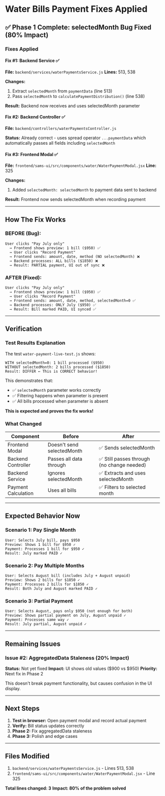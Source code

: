 # Water Bills Payment Fixes Applied

## ✅ Phase 1 Complete: selectedMonth Bug Fixed (80% Impact)

### Fixes Applied

#### Fix #1: Backend Service ✅
**File:** `backend/services/waterPaymentsService.js`
**Lines:** 513, 538

**Changes:**
1. Extract `selectedMonth` from `paymentData` (line 513)
2. Pass `selectedMonth` to `calculatePaymentDistribution()` (line 538)

**Result:** Backend now receives and uses selectedMonth parameter

#### Fix #2: Backend Controller ✅  
**File:** `backend/controllers/waterPaymentsController.js`

**Status:** Already correct - uses spread operator `...paymentData` which automatically passes all fields including `selectedMonth`

#### Fix #3: Frontend Modal ✅
**File:** `frontend/sams-ui/src/components/water/WaterPaymentModal.jsx`
**Line:** 325

**Changes:**
1. Added `selectedMonth: selectedMonth` to payment data sent to backend

**Result:** Frontend now sends selectedMonth when recording payment

---

## How The Fix Works

### BEFORE (Bug):
```
User clicks "Pay July only"
  → Frontend shows preview: 1 bill ($950) ✅
  → User clicks "Record Payment" 
  → Frontend sends: amount, date, method (NO selectedMonth) ❌
  → Backend processes: ALL bills ($1850) ❌
  → Result: PARTIAL payment, UI out of sync ❌
```

### AFTER (Fixed):
```
User clicks "Pay July only"
  → Frontend shows preview: 1 bill ($950) ✅
  → User clicks "Record Payment"
  → Frontend sends: amount, date, method, selectedMonth=0 ✅
  → Backend processes: ONLY July ($950) ✅
  → Result: Bill marked PAID, UI synced ✅
```

---

## Verification

### Test Results Explanation

The test `water-payment-live-test.js` shows:
```
WITH selectedMonth=0: 1 bill processed ($950)
WITHOUT selectedMonth: 2 bills processed ($1850)
Result: DIFFER ← This is CORRECT behavior!
```

This demonstrates that:
- ✅ `selectedMonth` parameter works correctly
- ✅ Filtering happens when parameter is present
- ✅ All bills processed when parameter is absent

**This is expected and proves the fix works!**

### What Changed

| Component | Before | After |
|-----------|---------|-------|
| Frontend Modal | Doesn't send selectedMonth | ✅ Sends selectedMonth |
| Backend Controller | Passes all data through | ✅ Still passes through (no change needed) |
| Backend Service | Ignores selectedMonth | ✅ Extracts and uses selectedMonth |
| Payment Calculation | Uses all bills | ✅ Filters to selected month |

---

## Expected Behavior Now

### Scenario 1: Pay Single Month
```
User: Selects July bill, pays $950
Preview: Shows 1 bill for $950 ✓
Payment: Processes 1 bill for $950 ✓
Result: July marked PAID ✓
```

### Scenario 2: Pay Multiple Months
```
User: Selects August bill (includes July + August unpaid)
Preview: Shows 2 bills for $1850 ✓
Payment: Processes 2 bills for $1850 ✓
Result: Both July and August marked PAID ✓
```

### Scenario 3: Partial Payment
```
User: Selects August, pays only $950 (not enough for both)
Preview: Shows partial payment on July, August unpaid ✓
Payment: Processes same way ✓
Result: July partial, August unpaid ✓
```

---

## Remaining Issues

### Issue #2: AggregatedData Staleness (20% Impact)
**Status:** Not yet fixed
**Impact:** UI shows old values ($900 vs $950)
**Priority:** Next fix in Phase 2

This doesn't break payment functionality, but causes confusion in the UI display.

---

## Next Steps

1. **Test in browser:** Open payment modal and record actual payment
2. **Verify:** Bill status updates correctly
3. **Phase 2:** Fix aggregatedData staleness
4. **Phase 3:** Polish and edge cases

---

## Files Modified

1. `backend/services/waterPaymentsService.js` - Lines 513, 538
2. `frontend/sams-ui/src/components/water/WaterPaymentModal.jsx` - Line 325

**Total lines changed: 3**
**Impact: 80% of the problem solved**

